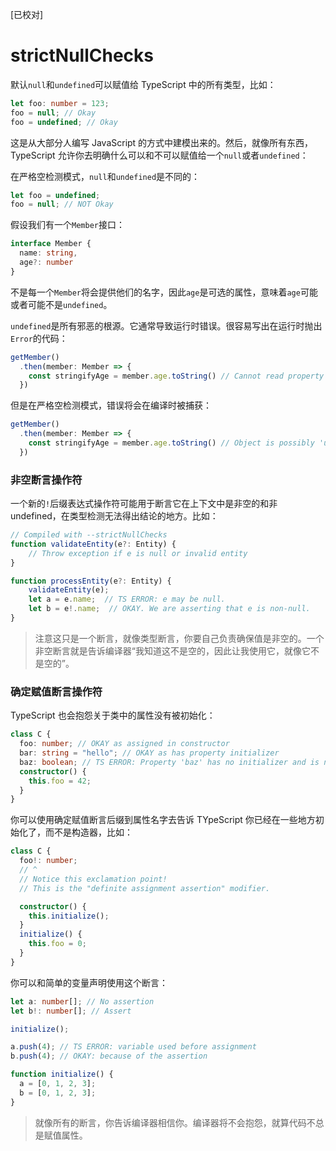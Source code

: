 [已校对]
# strictNullChecks

默认`null`和`undefined`可以赋值给 TypeScript 中的所有类型，比如：
```ts
let foo: number = 123;
foo = null; // Okay
foo = undefined; // Okay
```

这是从大部分人编写 JavaScript 的方式中建模出来的。然后，就像所有东西，TypeScript 允许你去明确什么可以和不可以赋值给一个`null`或者`undefined`：

在严格空检测模式，`null`和`undefined`是不同的：

```ts
let foo = undefined;
foo = null; // NOT Okay
```
假设我们有一个`Member`接口：
```ts
interface Member {
  name: string,
  age?: number
}
```
不是每一个`Member`将会提供他们的名字，因此`age`是可选的属性，意味着`age`可能或者可能不是`undefined`。

`undefined`是所有邪恶的根源。它通常导致运行时错误。很容易写出在运行时抛出`Error`的代码：
```ts
getMember()
  .then(member: Member => {
    const stringifyAge = member.age.toString() // Cannot read property 'toString' of undefined
  })
```

但是在严格空检测模式，错误将会在编译时被捕获：
```ts
getMember()
  .then(member: Member => {
    const stringifyAge = member.age.toString() // Object is possibly 'undefined'
  })
```

### 非空断言操作符

一个新的`!`后缀表达式操作符可能用于断言它在上下文中是非空的和非 undefined，在类型检测无法得出结论的地方。比如：
```ts
// Compiled with --strictNullChecks
function validateEntity(e?: Entity) {
    // Throw exception if e is null or invalid entity
}

function processEntity(e?: Entity) {
    validateEntity(e);
    let a = e.name;  // TS ERROR: e may be null.
    let b = e!.name;  // OKAY. We are asserting that e is non-null.
}
```

> 注意这只是一个断言，就像类型断言，你要自己负责确保值是非空的。一个非空断言就是告诉编译器“我知道这不是空的，因此让我使用它，就像它不是空的”。

### 确定赋值断言操作符

TypeScript 也会抱怨关于类中的属性没有被初始化：
```ts
class C {
  foo: number; // OKAY as assigned in constructor
  bar: string = "hello"; // OKAY as has property initializer
  baz: boolean; // TS ERROR: Property 'baz' has no initializer and is not assigned directly in the constructor.
  constructor() {
    this.foo = 42;
  }
}
```

你可以使用确定赋值断言后缀到属性名字去告诉 TYpeScript 你已经在一些地方初始化了，而不是构造器，比如：
```ts
class C {
  foo!: number;
  // ^
  // Notice this exclamation point!
  // This is the "definite assignment assertion" modifier.

  constructor() {
    this.initialize();
  }
  initialize() {
    this.foo = 0;
  }
}
```

你可以和简单的变量声明使用这个断言：
```ts
let a: number[]; // No assertion
let b!: number[]; // Assert

initialize();

a.push(4); // TS ERROR: variable used before assignment
b.push(4); // OKAY: because of the assertion

function initialize() {
  a = [0, 1, 2, 3];
  b = [0, 1, 2, 3];
}
```

> 就像所有的断言，你告诉编译器相信你。编译器将不会抱怨，就算代码不总是赋值属性。